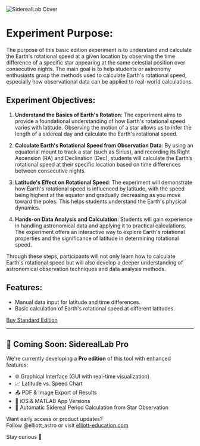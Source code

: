 ![SiderealLab Cover](img/cover.png)

# Experiment Purpose:

The purpose of this basic edition experiment is to understand and calculate the Earth's rotational speed at a given location by observing the time difference of a specific star appearing at the same celestial position over consecutive nights. The main goal is to help students or astronomy enthusiasts grasp the methods used to calculate Earth's rotational speed, especially how observational data can be applied to real-world calculations.

## Experiment Objectives:
1. **Understand the Basics of Earth's Rotation**: The experiment aims to provide a foundational understanding of how Earth's rotational speed varies with latitude. Observing the motion of a star allows us to infer the length of a sidereal day and calculate the Earth's rotational speed.
   
2. **Calculate Earth's Rotational Speed from Observation Data**: By using an equatorial mount to track a star (such as Sirius), and recording its Right Ascension (RA) and Declination (Dec), students will calculate the Earth’s rotational speed at their specific location based on time differences between consecutive nights.

3. **Latitude's Effect on Rotational Speed**: The experiment will demonstrate how Earth's rotational speed is influenced by latitude, with the speed being highest at the equator and gradually decreasing as you move toward the poles. This helps students understand the Earth's physical dynamics.

4. **Hands-on Data Analysis and Calculation**: Students will gain experience in handling astronomical data and applying it to practical calculations. The experiment offers an interactive way to explore Earth's rotational properties and the significance of latitude in determining rotational speed.

Through these steps, participants will not only learn how to calculate Earth's rotational speed but will also develop a deeper understanding of astronomical observation techniques and data analysis methods.




## Features:
- Manual data input for latitude and time differences.
- Basic calculation of Earth's rotational speed at different latitudes.

[Buy Standard Edition](https://gumroad.com/l/standard-edition)

---

## 🔭 Coming Soon: SiderealLab Pro

We're currently developing a **Pro edition** of this tool with enhanced features:

- 🌐 Graphical Interface (GUI with real-time visualization)
- 📈 Latitude vs. Speed Chart
- 📤 PDF & Image Export of Results
- 📱 iOS & MATLAB App Versions
- 📡 Automatic Sidereal Period Calculation from Star Observation

Want early access or product updates?  
Follow @elliott_astro or visit [elliott-education.com](https://www.elliott-education.com)

Stay curious 🚀

